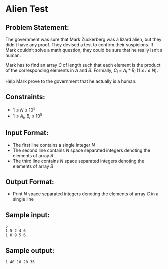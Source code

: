 # Alien Test

## Problem Statement: <br>
The government was sure that Mark Zuckerberg was a lizard alien, but they didn’t have any proof. They devised a test to confirm their suspicions. If Mark couldn’t solve a math question, they could be sure that he really isn’t a human. 

Mark has to find an array _C_ of length such that each element is the product of the corresponding elements in _A_ and _B_. Formally, _C<sub>i</sub>_ = _A<sub>i</sub>_ * _B<sub>i</sub>_ (1 &le; _i_ &le; _N_).

Help Mark prove to the government that he actually is a human. 

## Constraints: <br>
 - 1 &le; _N_ &le; 10<sup>5</sup>
 - 1 &le; _A<sub>i</sub>_, _B<sub>i</sub>_ &le; 10<sup>9</sup>

## Input Format: <br>
 - The first line contains a single integer _N_
 - The second line contains _N_ space separated integers denoting the elements of array _A_
 - The third line contains _N_ space separated integers denoting the elements of array _B_

## Output Format: <br>
 - Print _N_ space separated integers denoting the elements of array _C_ in a single line

## Sample input: <br>
```
5
1 5 2 4 6
1 8 9 5 6
```

## Sample output: <br>
```
1 40 18 20 36
```
